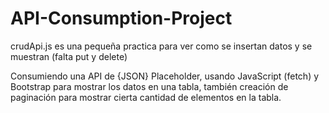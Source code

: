 # API-Consumption-Project

crudApi.js es una pequeña practica para ver como se insertan datos y se muestran (falta put y delete)

Consumiendo una API de {JSON} Placeholder, usando JavaScript (fetch) y Bootstrap para mostrar los datos en una tabla, también creación de paginación para mostrar cierta cantidad de elementos en la tabla.
